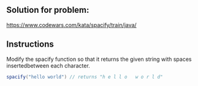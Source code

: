 ## Solution for problem:

https://www.codewars.com/kata/spacify/train/java/

## Instructions

Modify the spacify function so that it returns the given string with spaces insertedbetween each character.

```java
spacify("hello world") // returns "h e l l o   w o r l d"
```